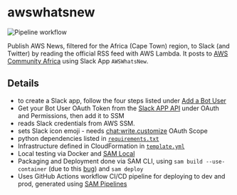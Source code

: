 # awswhatsnew

![Pipeline workflow](https://github.com/jojo786/awswhatsnew/actions/workflows/pipeline.yaml/badge.svg)

Publish AWS News, filtered for the Africa (Cape Town) region, to Slack (and Twitter) by reading the official RSS feed with AWS Lambda. 
It posts to [AWS Community Africa](https://awscommunityafrica.slack.com/) using Slack App `AWSWhatsNew`.

## Details

- to create a Slack app, follow the four steps listed under [Add a Bot User](https://slack.com/help/articles/115005265703-Create-a-bot-for-your-workspace)
- Get your Bot User OAuth Token from the [Slack APP API](https://api.slack.com/apps/) under OAuth and Permissions, then add it to SSM 
- reads Slack credentials from AWS SSM.
- sets Slack icon emoji - needs [chat:write.customize](https://api.slack.com/scopes/chat:write.customize) OAuth Scope
- python dependencies listed in [`requirements.txt`](requirements.txt)
- Infrastructure defined in CloudFormation in [`template.yml`](template.yml)
- Local testing via Docker and [SAM Local](http://docs.aws.amazon.com/lambda/latest/dg/test-sam-local.html#sam-cli-simple-app)
- Packaging and Deployment done via SAM CLI, using `sam build --use-container` (due to this [bug](https://github.com/aws/aws-sam-cli/issues/2291)) and `sam deploy`
- Uses GitHub Actions workflow CI/CD pipeline for deploying to dev and prod, generated using [SAM Pipelines](https://aws.amazon.com/blogs/compute/introducing-aws-sam-pipelines-automatically-generate-deployment-pipelines-for-serverless-applications/)
